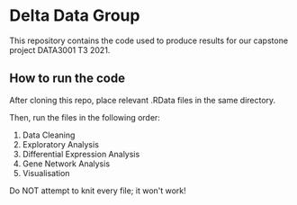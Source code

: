 # Delta Data Group 
This repository contains the code used to produce results for our capstone project DATA3001 T3 2021. 



## How to run the code
After cloning this repo, place relevant .RData files in the same directory. 

Then, run the files in the following order:
1. Data Cleaning
2. Exploratory Analysis
3. Differential Expression Analysis
4. Gene Network Analysis
5. Visualisation

Do NOT attempt to knit every file; it won't work!
